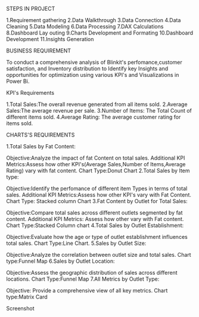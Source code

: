STEPS IN PROJECT

1.Requirement gathering
2.Data Walkthrough
3.Data Connection
4.Data Cleaning
5.Data Modeling
6.Data Processing
7.DAX Calculations
8.Dashboard Lay outing
9.Charts Development and Formating
10.Dashboard Development
11.Insights Generation

BUSINESS REQUIREMENT

To conduct a comprehensive analysis of Blinkit's perfomance,customer satisfaction, and Inventory distribution to Identify key Insights and opportunities for optimization using various KPI's and Visualizations in Power Bi.

KPI's Requirements

1.Total Sales:The overall revenue generated from all items sold.
2.Average Sales:The average revenue per sale.
3.Number of Items: The Total Count of different items sold.
4.Average Rating: The average customer rating for items sold.

CHARTS'S REQUIREMENTS

1.Total Sales by Fat Content:

  Objective:Analyze the impact of fat Content on total sales.
  Additional KPI Metrics:Assess how other KPI's(Average Sales,Number of Items,Average Rating) vary with fat content.
  Chart Type:Donut Chart
2.Total Sales by Item type:

  Objective:Identify the perfomance of different item Types in terms of total sales.
  Additional KPI Metrics:Assess how other KPI's vary with Fat Content.
  Chart Type: Stacked column Chart
3.Fat Content by Outlet for Total Sales:

  Objective:Compare total sales across different outlets segmented by fat content.
  Additional KPI Metrics: Assess how other vary with Fat content.
  Chart Type:Stacked Column chart
4.Total Sales by Outlet Establishment:

  Objective:Evaluate how the age or type of outlet establishment influences total sales.
  Chart Type:Line Chart.
5.Sales by Outlet Size:

  Objective:Analyze the correlation between outlet size and total sales.
  Chart type:Funnel Map
6.Sales by Outlet Location:

  Objective:Assess the geographic distribution of sales across different locations.
  Chart Type:Funnel Map
7.All Metrics by Outlet Type:

  Objective: Provide a comprehensive view of all key metrics.
  Chart type:Matrix Card
  
Screenshot
